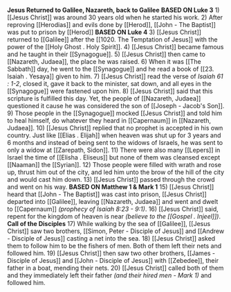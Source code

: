 **Jesus Returned to Galilee, Nazareth, back to Galilee**
**BASED ON Luke 3**
    1) [[Jesus Christ]] was around 30 years old when he started his work.
    2) After reproving [[Herodias]] and evils done by [[Herod]], [[John - The Baptist]] was put to prison by [[Herod]]
**BASED ON Luke 4**
	3) [[Jesus Christ]] returned to [[Galilee]] after the [[1020. The Temptation of Jesus]] with the power of the [[Holy Ghost . Holy Spirit]].
	4) [[Jesus Christ]] became famous and he taught in their [[Synagogue]].
	5) [[Jesus Christ]] then came to [[Nazareth, Judaea]], the place he was raised.
	6) When it was [[The Sabbath]] day, he went to the [[Synagogue]] and he read a book of [[23. Isaiah . Yesaya]] given to him.
	7) [[Jesus Christ]] read the verse of *Isaiah 61 : 1-2*, closed it, gave it back to the minister, sat down, and all eyes in the [[Synagogue]] were fastened upon him.
	8) [[Jesus Christ]] said that this scripture is fulfilled this day. Yet, the people of [[Nazareth, Judaea]] questioned it cause he was considered the son of [[Joseph - Jacob's Son]].
	9) Those people in the [[Synagogue]] mocked [[Jesus Christ]] and told him to heal himself, do whatever they heard in [[Capernaum]] in [[Nazareth, Judaea]].
	10) [[Jesus Christ]] replied that no prophet is accepted in his own country. Just like [[Elias . Elijah]] when heaven was shut up for 3 years and 6 months and instead of being sent to the widows of Israels, he was sent to only a widow at [[Zarepath, Sidon]].
	11) There were also many [[Lepers]] in Israel the time of [[Elisha . Eliseus]] but none of them was cleansed except [[Naaman]] the [[Syrian]].
	12) Those people were filled with wrath and rose up, thrust him out of the city, and led him unto the brow of the hill of the city and would cast him down.
	13) [[Jesus Christ]] passed through the crowd and went on his way.
**BASED ON Matthew 1 & Mark 1**
	15) [[Jesus Christ]] heard that [[John - The Baptist]] was cast into prison, [[Jesus Christ]] departed into [[Galilee]], leaving [[Nazareth, Judaea]] and went and dwelt to [[Capernaum]] *(prophecy of Isaiah 8:23 - 9:1)*.
	16) [[Jesus Christ]] said, repent for the kingdom of heaven is near *(believe to the [[Gospel . Injeel]])*.
**Call of the Disciples**
    17) While walking by the sea of [[Galilee]], [[Jesus Christ]] saw two brothers, [[Simon, Peter - Disciple of Jesus]] and [[Andrew - Disciple of Jesus]] casting a net into the sea.
    18) [[Jesus Christ]] asked them to follow him to be the fishers of men. Both of them left their nets and followed him.
    19) [[Jesus Christ]] then saw two other brothers, [[James - Disciple of Jesus]] and [[John - Disciple of Jesus]] with [[Zebedee]], their father in a boat, mending their nets.
    20) [[Jesus Christ]] called both of them and they immediately left their father *(and their hired men - Mark 1)* and followed him.